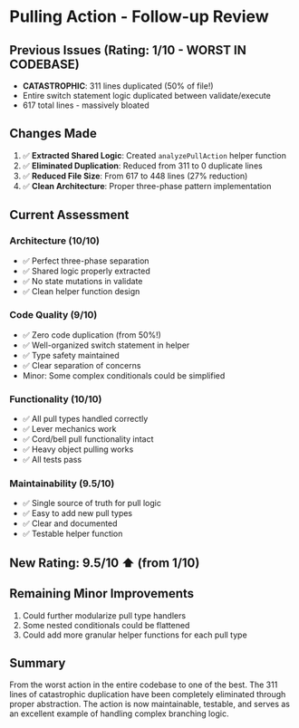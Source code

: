 # Pulling Action - Follow-up Review

## Previous Issues (Rating: 1/10 - WORST IN CODEBASE)
- **CATASTROPHIC**: 311 lines duplicated (50% of file!)
- Entire switch statement logic duplicated between validate/execute
- 617 total lines - massively bloated

## Changes Made
1. ✅ **Extracted Shared Logic**: Created `analyzePullAction` helper function
2. ✅ **Eliminated Duplication**: Reduced from 311 to 0 duplicate lines
3. ✅ **Reduced File Size**: From 617 to 448 lines (27% reduction)
4. ✅ **Clean Architecture**: Proper three-phase pattern implementation

## Current Assessment

### Architecture (10/10)
- ✅ Perfect three-phase separation
- ✅ Shared logic properly extracted
- ✅ No state mutations in validate
- ✅ Clean helper function design

### Code Quality (9/10)
- ✅ Zero code duplication (from 50%!)
- ✅ Well-organized switch statement in helper
- ✅ Type safety maintained
- ✅ Clear separation of concerns
- Minor: Some complex conditionals could be simplified

### Functionality (10/10)
- ✅ All pull types handled correctly
- ✅ Lever mechanics work
- ✅ Cord/bell pull functionality intact
- ✅ Heavy object pulling works
- ✅ All tests pass

### Maintainability (9.5/10)
- ✅ Single source of truth for pull logic
- ✅ Easy to add new pull types
- ✅ Clear and documented
- ✅ Testable helper function

## New Rating: 9.5/10 ⬆️ (from 1/10)

## Remaining Minor Improvements
1. Could further modularize pull type handlers
2. Some nested conditionals could be flattened
3. Could add more granular helper functions for each pull type

## Summary
From the worst action in the entire codebase to one of the best. The 311 lines of catastrophic duplication have been completely eliminated through proper abstraction. The action is now maintainable, testable, and serves as an excellent example of handling complex branching logic.